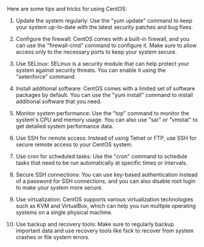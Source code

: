 Here are some tips and tricks for using CentOS:

1. Update the system regularly: Use the "yum update" command to keep your system up-to-date with the latest security patches and bug fixes.

2. Configure the firewall: CentOS comes with a built-in firewall, and you can use the "firewall-cmd" command to configure it. Make sure to allow access only to the necessary ports to keep your system secure.

3. Use SELinux: SELinux is a security module that can help protect your system against security threats. You can enable it using the "setenforce" command.

4. Install additional software: CentOS comes with a limited set of software packages by default. You can use the "yum install" command to install additional software that you need.

5. Monitor system performance: Use the "top" command to monitor the system's CPU and memory usage. You can also use "sar" or "vmstat" to get detailed system performance data.

6. Use SSH for remote access: Instead of using Telnet or FTP, use SSH for secure remote access to your CentOS system.

7. Use cron for scheduled tasks: Use the "cron" command to schedule tasks that need to be run automatically at specific times or intervals.

8. Secure SSH connections: You can use key-based authentication instead of a password for SSH connections, and you can also disable root login to make your system more secure.

9. Use virtualization: CentOS supports various virtualization technologies such as KVM and VirtualBox, which can help you run multiple operating systems on a single physical machine.

10. Use backup and recovery tools: Make sure to regularly backup important data and use recovery tools like fsck to recover from system crashes or file system errors.
